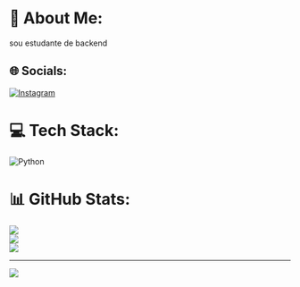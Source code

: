 # 💫 About Me:
sou estudante de backend


## 🌐 Socials:
[![Instagram](https://img.shields.io/badge/Instagram-%23E4405F.svg?logo=Instagram&logoColor=white)](https://instagram.com/@samuelmaiamusic_) 

# 💻 Tech Stack:
![Python](https://img.shields.io/badge/python-3670A0?style=for-the-badge&logo=python&logoColor=ffdd54)
# 📊 GitHub Stats:
![](https://github-readme-stats.vercel.app/api?username=samuelmaia19&theme=transparent&hide_border=false&include_all_commits=false&count_private=false)<br/>
![](https://github-readme-streak-stats.herokuapp.com/?user=samuelmaia19&theme=transparent&hide_border=false)<br/>
![](https://github-readme-stats.vercel.app/api/top-langs/?username=samuelmaia19&theme=transparent&hide_border=false&include_all_commits=false&count_private=false&layout=compact)

---
[![](https://visitcount.itsvg.in/api?id=samuelmaia19&icon=0&color=0)](https://visitcount.itsvg.in)

<!-- Proudly created with GPRM ( https://gprm.itsvg.in ) -->